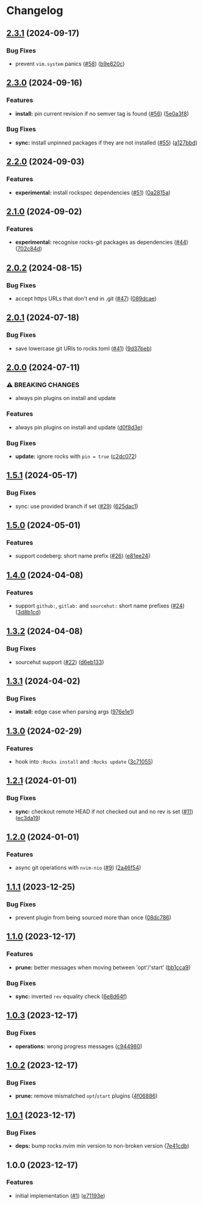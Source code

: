# Changelog

## [2.3.1](https://github.com/nvim-neorocks/rocks-git.nvim/compare/v2.3.0...v2.3.1) (2024-09-17)


### Bug Fixes

* prevent `vim.system` panics ([#58](https://github.com/nvim-neorocks/rocks-git.nvim/issues/58)) ([b9e820c](https://github.com/nvim-neorocks/rocks-git.nvim/commit/b9e820c45b6d78d723c58985012f0fe87e5decee))

## [2.3.0](https://github.com/nvim-neorocks/rocks-git.nvim/compare/v2.2.0...v2.3.0) (2024-09-16)


### Features

* **install:** pin current revision if no semver tag is found ([#56](https://github.com/nvim-neorocks/rocks-git.nvim/issues/56)) ([5e0a3f8](https://github.com/nvim-neorocks/rocks-git.nvim/commit/5e0a3f84fe0eb8c77d28aea4d1ec63e930b65d66))


### Bug Fixes

* **sync:** install unpinned packages if they are not installed ([#55](https://github.com/nvim-neorocks/rocks-git.nvim/issues/55)) ([a127bbd](https://github.com/nvim-neorocks/rocks-git.nvim/commit/a127bbd3f10b4ddb850bb6d30ac2143602d04543))

## [2.2.0](https://github.com/nvim-neorocks/rocks-git.nvim/compare/v2.1.0...v2.2.0) (2024-09-03)


### Features

* **experimental:** install rockspec dependencies ([#51](https://github.com/nvim-neorocks/rocks-git.nvim/issues/51)) ([0a2815a](https://github.com/nvim-neorocks/rocks-git.nvim/commit/0a2815a1c250d05e148f99027a25f2f4b6e5995f))

## [2.1.0](https://github.com/nvim-neorocks/rocks-git.nvim/compare/v2.0.2...v2.1.0) (2024-09-02)


### Features

* **experimental:** recognise rocks-git packages as dependencies ([#44](https://github.com/nvim-neorocks/rocks-git.nvim/issues/44)) ([702c84d](https://github.com/nvim-neorocks/rocks-git.nvim/commit/702c84d0f99a2551e12e7fa4c27582a268af6537))

## [2.0.2](https://github.com/nvim-neorocks/rocks-git.nvim/compare/v2.0.1...v2.0.2) (2024-08-15)


### Bug Fixes

* accept https URLs that don't end in .git ([#47](https://github.com/nvim-neorocks/rocks-git.nvim/issues/47)) ([089dcae](https://github.com/nvim-neorocks/rocks-git.nvim/commit/089dcaeffe1ff24c8a6af26ba3055d39f779e69d))

## [2.0.1](https://github.com/nvim-neorocks/rocks-git.nvim/compare/v2.0.0...v2.0.1) (2024-07-18)


### Bug Fixes

* save lowercase git URIs to rocks.toml ([#41](https://github.com/nvim-neorocks/rocks-git.nvim/issues/41)) ([9d37beb](https://github.com/nvim-neorocks/rocks-git.nvim/commit/9d37beb41ac36e97a55edaf52747c5d3e9c16a0d))

## [2.0.0](https://github.com/nvim-neorocks/rocks-git.nvim/compare/v1.5.1...v2.0.0) (2024-07-11)


### ⚠ BREAKING CHANGES

* always pin plugins on install and update

### Features

* always pin plugins on install and update ([d0f8d3e](https://github.com/nvim-neorocks/rocks-git.nvim/commit/d0f8d3e3fb8eb4d3f2f3e29991f697ba04ceb487))


### Bug Fixes

* **update:** ignore rocks with `pin = true` ([c2dc072](https://github.com/nvim-neorocks/rocks-git.nvim/commit/c2dc0720bfd10d094f9d1eb2f8a5aa1c9dde1c17))

## [1.5.1](https://github.com/nvim-neorocks/rocks-git.nvim/compare/v1.5.0...v1.5.1) (2024-05-17)


### Bug Fixes

* sync: use provided branch if set ([#29](https://github.com/nvim-neorocks/rocks-git.nvim/issues/29)) ([625dac1](https://github.com/nvim-neorocks/rocks-git.nvim/commit/625dac1a29aa7f0f56c5af9142c4dbb5871ce9ee))

## [1.5.0](https://github.com/nvim-neorocks/rocks-git.nvim/compare/v1.4.0...v1.5.0) (2024-05-01)


### Features

* support codeberg: short name prefix ([#26](https://github.com/nvim-neorocks/rocks-git.nvim/issues/26)) ([e81ee24](https://github.com/nvim-neorocks/rocks-git.nvim/commit/e81ee245b0e46fdac1bacd487fbab461eb464ab5))

## [1.4.0](https://github.com/nvim-neorocks/rocks-git.nvim/compare/v1.3.2...v1.4.0) (2024-04-08)


### Features

* support `github:`, `gitlab:` and `sourcehut:` short name prefixes ([#24](https://github.com/nvim-neorocks/rocks-git.nvim/issues/24)) ([3d8b1cd](https://github.com/nvim-neorocks/rocks-git.nvim/commit/3d8b1cd291aef12e5693bea979c83f744b7a8813))

## [1.3.2](https://github.com/nvim-neorocks/rocks-git.nvim/compare/v1.3.1...v1.3.2) (2024-04-08)


### Bug Fixes

* sourcehut support ([#22](https://github.com/nvim-neorocks/rocks-git.nvim/issues/22)) ([d6eb133](https://github.com/nvim-neorocks/rocks-git.nvim/commit/d6eb133c026f9fe30e0da2ed70493536a9114f84))

## [1.3.1](https://github.com/nvim-neorocks/rocks-git.nvim/compare/v1.3.0...v1.3.1) (2024-04-02)


### Bug Fixes

* **install:** edge case when parsing args ([976e1e1](https://github.com/nvim-neorocks/rocks-git.nvim/commit/976e1e18b141d2fdf216be684da5a2e5516ce5a8))

## [1.3.0](https://github.com/nvim-neorocks/rocks-git.nvim/compare/v1.2.1...v1.3.0) (2024-02-29)


### Features

* hook into `:Rocks install` and `:Rocks update` ([3c71055](https://github.com/nvim-neorocks/rocks-git.nvim/commit/3c71055029cb38eb3cc08e7e0d212fa68d6cd64b))

## [1.2.1](https://github.com/nvim-neorocks/rocks-git.nvim/compare/v1.2.0...v1.2.1) (2024-01-01)


### Bug Fixes

* **sync:** checkout remote HEAD if not checked out and no rev is set ([#11](https://github.com/nvim-neorocks/rocks-git.nvim/issues/11)) ([ec3da19](https://github.com/nvim-neorocks/rocks-git.nvim/commit/ec3da19f449d3a0d18b01d58682213fd88edaf23))

## [1.2.0](https://github.com/nvim-neorocks/rocks-git.nvim/compare/v1.1.1...v1.2.0) (2024-01-01)


### Features

* async git operations with `nvim-nio` ([#9](https://github.com/nvim-neorocks/rocks-git.nvim/issues/9)) ([2a46f54](https://github.com/nvim-neorocks/rocks-git.nvim/commit/2a46f549ff9b7742dece161f62a5edf0ec400b6d))

## [1.1.1](https://github.com/nvim-neorocks/rocks-git.nvim/compare/v1.1.0...v1.1.1) (2023-12-25)


### Bug Fixes

* prevent plugin from being sourced more than once ([08dc786](https://github.com/nvim-neorocks/rocks-git.nvim/commit/08dc786d6e415cdc6fe07f17a2c8506104f762fe))

## [1.1.0](https://github.com/nvim-neorocks/rocks-git.nvim/compare/v1.0.3...v1.1.0) (2023-12-17)


### Features

* **prune:** better messages when moving between 'opt'/'start' ([bb1cca9](https://github.com/nvim-neorocks/rocks-git.nvim/commit/bb1cca9df3f366866f16a035f0bd369b13d1d9ac))


### Bug Fixes

* **sync:** inverted `rev` equality check ([6e8d64f](https://github.com/nvim-neorocks/rocks-git.nvim/commit/6e8d64f51d19d8a90c98b33f8dfeced3bd742119))

## [1.0.3](https://github.com/nvim-neorocks/rocks-git.nvim/compare/v1.0.2...v1.0.3) (2023-12-17)


### Bug Fixes

* **operations:** wrong progress messages ([c944980](https://github.com/nvim-neorocks/rocks-git.nvim/commit/c944980ea387220ec878098b273bef90092033fb))

## [1.0.2](https://github.com/nvim-neorocks/rocks-git.nvim/compare/v1.0.1...v1.0.2) (2023-12-17)


### Bug Fixes

* **prune:** remove mismatched `opt`/`start` plugins ([4f06886](https://github.com/nvim-neorocks/rocks-git.nvim/commit/4f06886adf6a79f49b035ec530c9bc9becb13fdc))

## [1.0.1](https://github.com/nvim-neorocks/rocks-git.nvim/compare/v1.0.0...v1.0.1) (2023-12-17)


### Bug Fixes

* **deps:** bump rocks.nvim min version to non-broken version ([7e41cdb](https://github.com/nvim-neorocks/rocks-git.nvim/commit/7e41cdbca334267d6bbab29ddccd3ba174271e59))

## 1.0.0 (2023-12-17)


### Features

* initial implementation ([#1](https://github.com/nvim-neorocks/rocks-git.nvim/issues/1)) ([e71193e](https://github.com/nvim-neorocks/rocks-git.nvim/commit/e71193e85818c9a5bf71943c3d3f96115f0b032f))
